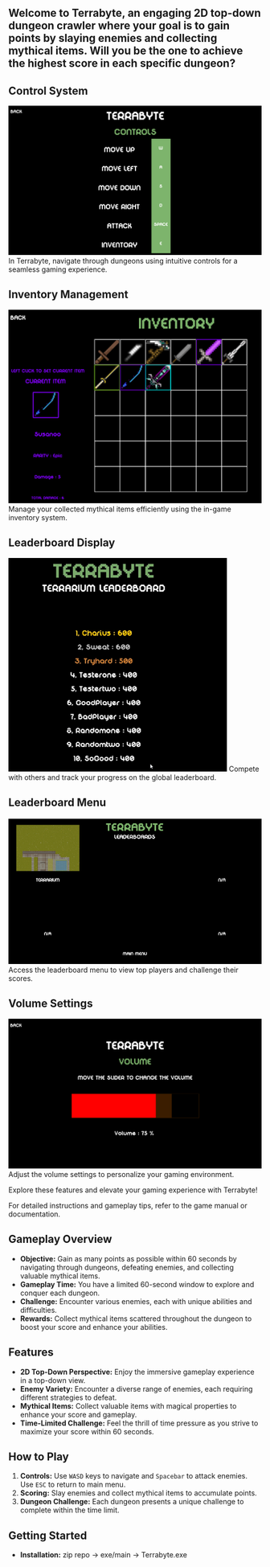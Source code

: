 ## Welcome to Terrabyte, an engaging 2D top-down dungeon crawler where your goal is to gain points by slaying enemies and collecting mythical items. Will you be the one to achieve the highest score in each specific dungeon?


## Control System
![Control System](readmeimgs/Controls.png)
In Terrabyte, navigate through dungeons using intuitive controls for a seamless gaming experience.

## Inventory Management
![Inventory Management](readmeimgs/Inventory.png)
Manage your collected mythical items efficiently using the in-game inventory system.

## Leaderboard Display
![Leaderboard Display](readmeimgs/Leaderboard.png)
Compete with others and track your progress on the global leaderboard.

## Leaderboard Menu
![Leaderboard Menu](readmeimgs/LeaderboardMenu.png)
Access the leaderboard menu to view top players and challenge their scores.

## Volume Settings
![Volume Settings](readmeimgs/Volume.png)
Adjust the volume settings to personalize your gaming environment.

Explore these features and elevate your gaming experience with Terrabyte!

For detailed instructions and gameplay tips, refer to the game manual or documentation.

## Gameplay Overview

- **Objective:** Gain as many points as possible within 60 seconds by navigating through dungeons, defeating enemies, and collecting valuable mythical items.
- **Gameplay Time:** You have a limited 60-second window to explore and conquer each dungeon.
- **Challenge:** Encounter various enemies, each with unique abilities and difficulties.
- **Rewards:** Collect mythical items scattered throughout the dungeon to boost your score and enhance your abilities.

## Features

- **2D Top-Down Perspective:** Enjoy the immersive gameplay experience in a top-down view.
- **Enemy Variety:** Encounter a diverse range of enemies, each requiring different strategies to defeat.
- **Mythical Items:** Collect valuable items with magical properties to enhance your score and gameplay.
- **Time-Limited Challenge:** Feel the thrill of time pressure as you strive to maximize your score within 60 seconds.

## How to Play

1. **Controls:** Use `WASD` keys to navigate and `Spacebar` to attack enemies. Use `ESC` to return to main menu.
2. **Scoring:** Slay enemies and collect mythical items to accumulate points.
3. **Dungeon Challenge:** Each dungeon presents a unique challenge to complete within the time limit.
   
## Getting Started

- **Installation:** zip repo -> exe/main -> Terrabyte.exe
